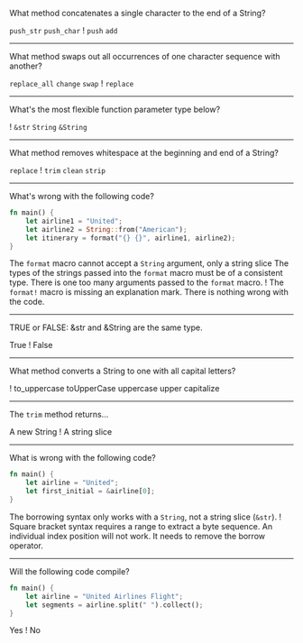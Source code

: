 What method concatenates a single character to the end of a String?

`push_str`
`push_char`
! `push`
`add`

---

What method swaps out all occurrences of one character sequence with another?

`replace_all`
`change`
`swap`
! `replace`

---

What's the most flexible function parameter type below?

! `&str`
`String`
`&String`

---

What method removes whitespace at the beginning and end of a String?

`replace`
! `trim`
`clean`
`strip`

---

What's wrong with the following code?

```rust
fn main() {
    let airline1 = "United";
    let airline2 = String::from("American");
    let itinerary = format("{} {}", airline1, airline2);
}
```

The `format` macro cannot accept a `String` argument, only a string slice
The types of the strings passed into the `format` macro must be of a consistent type.
There is one too many arguments passed to the `format` macro.
! The `format!` macro is missing an explanation mark.
There is nothing wrong with the code.

---

TRUE or FALSE: &str and &String are the same type.

True
! False

---

What method converts a String to one with all capital letters?

! to_uppercase
toUpperCase
uppercase
upper
capitalize

---

The `trim` method returns...

A new String
! A string slice

---

What is wrong with the following code?

```rust
fn main() {
    let airline = "United";
    let first_initial = &airline[0];
}
```

The borrowing syntax only works with a `String`, not a string slice (`&str`).
! Square bracket syntax requires a range to extract a byte sequence. An individual index position will not work.
It needs to remove the borrow operator.

---

Will the following code compile?

```rust
fn main() {
    let airline = "United Airlines Flight";
    let segments = airline.split(" ").collect();
}

```

Yes
! No
